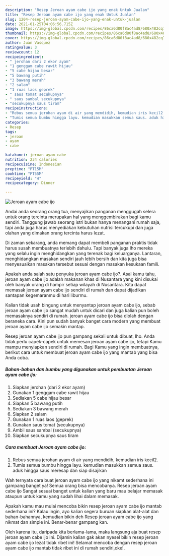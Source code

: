 ```yaml
---
description: "Resep Jeroan ayam cabe ijo yang enak Untuk Jualan"
title: "Resep Jeroan ayam cabe ijo yang enak Untuk Jualan"
slug: 1204-resep-jeroan-ayam-cabe-ijo-yang-enak-untuk-jualan
date: 2021-01-25T04:06:56.715Z
image: https://img-global.cpcdn.com/recipes/86ca6d80f8ac4ad8/680x482cq70/jeroan-ayam-cabe-ijo-foto-resep-utama.jpg
thumbnail: https://img-global.cpcdn.com/recipes/86ca6d80f8ac4ad8/680x482cq70/jeroan-ayam-cabe-ijo-foto-resep-utama.jpg
cover: https://img-global.cpcdn.com/recipes/86ca6d80f8ac4ad8/680x482cq70/jeroan-ayam-cabe-ijo-foto-resep-utama.jpg
author: Juan Vasquez
ratingvalue: 3
reviewcount: 12
recipeingredient:
- " jerohan dari 2 ekor ayam"
- "1 genggam cabe rawit hijau"
- "5 cabe hijau besar"
- "5 bawang putih"
- "3 bawang merah"
- "2 salam"
- "1 ruas laos geprek"
- " saus tomat secukupnya"
- " saus sambal secukupnya"
- "secukupnya saus tiram"
recipeinstructions:
- "Rebus semua jerohan ayam di air yang mendidih, kemudian iris kecil2."
- "Tumis semua bumbu hingga layu. kemudian masukkan semua saus. aduk hingga saus meresap dan siap disajikan"
categories:
- Resep
tags:
- jeroan
- ayam
- cabe

katakunci: jeroan ayam cabe 
nutrition: 234 calories
recipecuisine: Indonesian
preptime: "PT15M"
cooktime: "PT55M"
recipeyield: "4"
recipecategory: Dinner

---
```



![Jeroan ayam cabe ijo](https://img-global.cpcdn.com/recipes/86ca6d80f8ac4ad8/680x482cq70/jeroan-ayam-cabe-ijo-foto-resep-utama.jpg)

Andai anda seorang orang tua, menyajikan panganan menggugah selera untuk orang tercinta merupakan hal yang menggembirakan bagi kamu sendiri. Tanggung jawab seorang istri bukan hanya menangani rumah saja, tapi anda juga harus menyediakan kebutuhan nutrisi tercukupi dan juga olahan yang dimakan orang tercinta harus lezat.

Di zaman  sekarang, anda memang dapat membeli panganan praktis tidak harus susah membuatnya terlebih dahulu. Tapi banyak juga lho mereka yang selalu ingin menghidangkan yang terenak bagi keluarganya. Lantaran, menghidangkan masakan sendiri jauh lebih bersih dan kita juga bisa menyesuaikan masakan tersebut sesuai dengan masakan kesukaan famili. 



Apakah anda salah satu penyuka jeroan ayam cabe ijo?. Asal kamu tahu, jeroan ayam cabe ijo adalah makanan khas di Nusantara yang kini disukai oleh banyak orang di hampir setiap wilayah di Nusantara. Kita dapat memasak jeroan ayam cabe ijo sendiri di rumah dan dapat dijadikan santapan kegemaranmu di hari liburmu.

Kalian tidak usah bingung untuk menyantap jeroan ayam cabe ijo, sebab jeroan ayam cabe ijo sangat mudah untuk dicari dan juga kalian pun boleh memasaknya sendiri di rumah. jeroan ayam cabe ijo bisa diolah dengan beraneka cara. Kini pun sudah banyak banget cara modern yang membuat jeroan ayam cabe ijo semakin mantap.

Resep jeroan ayam cabe ijo pun gampang sekali untuk dibuat, lho. Anda tidak perlu capek-capek untuk memesan jeroan ayam cabe ijo, tetapi Kamu mampu menyiapkan sendiri di rumah. Bagi Kamu yang ingin membuatnya, berikut cara untuk membuat jeroan ayam cabe ijo yang mantab yang bisa Anda coba.

<!--inarticleads1-->

##### Bahan-bahan dan bumbu yang digunakan untuk pembuatan Jeroan ayam cabe ijo:

1. Siapkan  jerohan (dari 2 ekor ayam)
1. Gunakan 1 genggam cabe rawit hijau
1. Sediakan 5 cabe hijau besar
1. Siapkan 5 bawang putih
1. Sediakan 3 bawang merah
1. Siapkan 2 salam
1. Gunakan 1 ruas laos (geprek)
1. Gunakan  saus tomat (secukupnya)
1. Ambil  saus sambal (secukupnya)
1. Siapkan secukupnya saus tiram




<!--inarticleads2-->

##### Cara membuat Jeroan ayam cabe ijo:

1. Rebus semua jerohan ayam di air yang mendidih, kemudian iris kecil2.
1. Tumis semua bumbu hingga layu. kemudian masukkan semua saus. aduk hingga saus meresap dan siap disajikan




Wah ternyata cara buat jeroan ayam cabe ijo yang nikamt sederhana ini gampang banget ya! Semua orang bisa mencobanya. Resep jeroan ayam cabe ijo Sangat sesuai banget untuk kalian yang baru mau belajar memasak ataupun untuk kamu yang sudah lihai dalam memasak.

Apakah kamu mau mulai mencoba bikin resep jeroan ayam cabe ijo mantab sederhana ini? Kalau ingin, ayo kalian segera buruan siapkan alat-alat dan bahan-bahannya, kemudian bikin deh Resep jeroan ayam cabe ijo yang nikmat dan simple ini. Benar-benar gampang kan. 

Oleh karena itu, daripada kita berlama-lama, maka langsung aja buat resep jeroan ayam cabe ijo ini. Dijamin kalian gak akan nyesel bikin resep jeroan ayam cabe ijo lezat tidak ribet ini! Selamat mencoba dengan resep jeroan ayam cabe ijo mantab tidak ribet ini di rumah sendiri,oke!.

